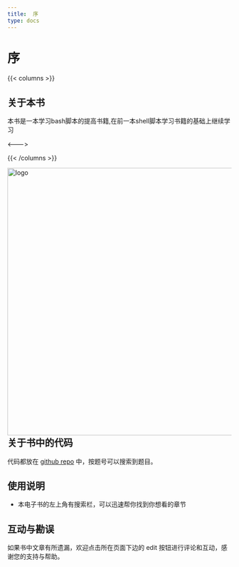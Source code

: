 ```yaml
---
title:  序
type: docs
---
```


#  序

{{< columns >}}
## 关于本书

本书是一本学习bash脚本的提高书籍,在前一本shell脚本学习书籍的基础上继续学习

<--->

{{< /columns >}}

<img src="https://img.linuxwt.com/abs.png" alt="logo" height="600" align="right" style="padding-left: 30px;"/>

## 关于书中的代码

代码都放在 [github repo](https://github.com/linuxwt/LinuxwtBash/tree/linuxwtabs/linuxwtabs) 中，按题号可以搜索到题目。


## 使用说明

- 本电子书的左上角有搜索栏，可以迅速帮你找到你想看的章节

## 互动与勘误

如果书中文章有所遗漏，欢迎点击所在页面下边的 edit 按钮进行评论和互动，感谢您的支持与帮助。



